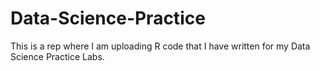 # Data-Science-Practice

This is a rep where I am uploading R code that I have written for my Data Science Practice Labs.
